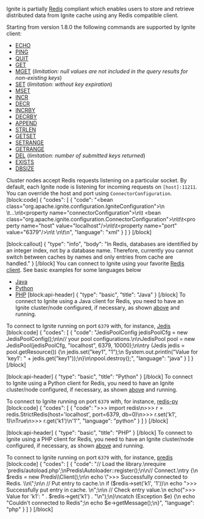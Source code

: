 Ignite is partially [Redis](http://redis.io/) compliant which enables users to store and retrieve distributed data from Ignite cache using any Redis compatible client.

Starting from version 1.8.0 the following commands are supported by Ignite client:
- [ECHO](http://redis.io/commands/echo)
- [PING](http://redis.io/commands/ping)
- [QUIT](http://redis.io/commands/quit)
- [GET](http://redis.io/commands/get)
- [MGET](http://redis.io/commands/mget) (*limitation: null values are not included in the query results for non-existing keys*)
- [SET](http://redis.io/commands/set) (*limitation: without key expiration*)
- [MSET](http://redis.io/commands/mset)
- [INCR](http://redis.io/commands/incr)
- [DECR](http://redis.io/commands/decr)
- [INCRBY](http://redis.io/commands/incrby)
- [DECRBY](http://redis.io/commands/decrby)
- [APPEND](http://redis.io/commands/append)
- [STRLEN](http://redis.io/commands/strlen)
- [GETSET](http://redis.io/commands/getset)
- [SETRANGE](http://redis.io/commands/setrange)
- [GETRANGE](http://redis.io/commands/getrange)
- [DEL](http://redis.io/commands/del) (*limitation: number of submitted keys returned*)
- [EXISTS](http://redis.io/commands/exists)
- [DBSIZE](http://redis.io/commands/dbsize)

Cluster nodes accept Redis requests listening on a particular socket. By default, each Ignite node is listening for incoming requests on `[host]:11211`. You can override the host and port using `ConnectorConfiguration`.
[block:code]
{
  "codes": [
    {
      "code": "<bean class=\"org.apache.ignite.configuration.IgniteConfiguration\">\n  \t...\n\t<property name=\"connectorConfiguration\">\n\t    <bean class=\"org.apache.ignite.configuration.ConnectorConfiguration\">\n\t\t<property name=\"host\" value=\"localhost\"/>\n\t\t<property name=\"port\" value=\"6379\"/>\n\t    </bean>\n\t</property>\n</bean>",
      "language": "xml"
    }
  ]
}
[/block]

[block:callout]
{
  "type": "info",
  "body": "In Redis, databases are identified by an integer index, not by a database name. Therefore, currently you cannot switch between caches by names and only entries from <default> cache are handled."
}
[/block]
You can connect to Ignite using your favorite [Redis client](http://redis.io/clients). See basic examples for some languages below
- [Java](#java)
- [Python](#python)
- [PHP](#php)
[block:api-header]
{
  "type": "basic",
  "title": "Java"
}
[/block]
To connect to Ignite using a Java client for Redis, you need to have an Ignite cluster/node configured, if necessary, as shown [above](doc:redis) and running.

To connect to Ignite running on port `6379` with, for instance, [Jedis](https://github.com/xetorthio/jedis)
[block:code]
{
  "codes": [
    {
      "code": "JedisPoolConfig jedisPoolCfg = new JedisPoolConfig();\n\n// your pool configurations.\n\nJedisPool pool = new JedisPool(jedisPoolCfg, \"localhost\", 6379, 10000);\n\ntry (Jedis jedis = pool.getResource()) {\n    jedis.set(\"key1\", \"1\");\n    System.out.println(\"Value for 'key1': \" + jedis.get(\"key1\"));\n}\n\npool.destroy();",
      "language": "java"
    }
  ]
}
[/block]

[block:api-header]
{
  "type": "basic",
  "title": "Python"
}
[/block]
To connect to Ignite using a Python client for Redis, you need to have an Ignite cluster/node configured, if necessary, as shown [above](doc:redis) and running.

To connect to Ignite running on port `6379` with, for instance, [redis-py](https://github.com/andymccurdy/redis-py)
[block:code]
{
  "codes": [
    {
      "code": ">>> import redis\n>>> r = redis.StrictRedis(host='localhost', port=6379, db=0)\n>>> r.set('k1', 1)\nTrue\n>>> r.get('k1')\n'1'",
      "language": "python"
    }
  ]
}
[/block]

[block:api-header]
{
  "type": "basic",
  "title": "PHP"
}
[/block]
To connect to Ignite using a PHP client for Redis, you need to have an Ignite cluster/node configured, if necessary, as shown [above](doc:redis) and running.

To connect to Ignite running on port `6379` with, for instance, [predis](https://github.com/nrk/predis)
[block:code]
{
  "codes": [
    {
      "code": "// Load the library.\nrequire 'predis/autoload.php';\nPredis\\Autoloader::register();\n\n// Connect.\ntry {\n    $redis = new Predis\\Client();\n\n    echo \">>> Successfully connected to Redis. \\n\";\n\n    // Put entry to cache.\n    if ($redis->set('k1', '1'))\n        echo \">>> Successfully put entry in cache. \\n\";\n\n    // Check entry value.\n    echo(\">>> Value for 'k1': \" . $redis->get('k1') . \"\\n\");\n}\ncatch (Exception $e) {\n    echo \"Couldn't connected to Redis\";\n    echo $e->getMessage();\n}",
      "language": "php"
    }
  ]
}
[/block]
